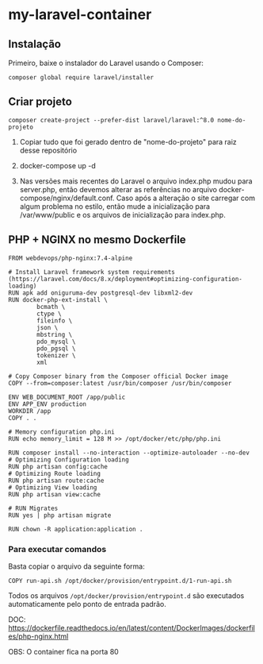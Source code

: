 # my-laravel-container

## Instalação

Primeiro, baixe o instalador do Laravel usando o Composer:

    composer global require laravel/installer

## Criar projeto

    composer create-project --prefer-dist laravel/laravel:^8.0 nome-do-projeto

1. Copiar tudo que foi gerado dentro de "nome-do-projeto" para raiz desse repositório

2. docker-compose up -d

3. Nas versões mais recentes do Laravel o arquivo index.php mudou para server.php, então devemos alterar as referências no arquivo docker-compose/nginx/default.conf. Caso após a alteração o site carregar com algum problema no estilo, então mude a inicialização para /var/www/public e os arquivos de inicialização para index.php.


## PHP + NGINX no mesmo Dockerfile
```
FROM webdevops/php-nginx:7.4-alpine

# Install Laravel framework system requirements (https://laravel.com/docs/8.x/deployment#optimizing-configuration-loading)
RUN apk add oniguruma-dev postgresql-dev libxml2-dev
RUN docker-php-ext-install \
        bcmath \
        ctype \
        fileinfo \
        json \
        mbstring \
        pdo_mysql \
        pdo_pgsql \
        tokenizer \
        xml

# Copy Composer binary from the Composer official Docker image
COPY --from=composer:latest /usr/bin/composer /usr/bin/composer

ENV WEB_DOCUMENT_ROOT /app/public
ENV APP_ENV production
WORKDIR /app
COPY . .

# Memory configuration php.ini
RUN echo memory_limit = 128 M >> /opt/docker/etc/php/php.ini

RUN composer install --no-interaction --optimize-autoloader --no-dev
# Optimizing Configuration loading
RUN php artisan config:cache
# Optimizing Route loading
RUN php artisan route:cache
# Optimizing View loading
RUN php artisan view:cache

# RUN Migrates
RUN yes | php artisan migrate

RUN chown -R application:application .
```
### Para executar comandos
Basta copiar o arquivo da seguinte forma:
```
COPY run-api.sh /opt/docker/provision/entrypoint.d/1-run-api.sh
```
Todos os arquivos `/opt/docker/provision/entrypoint.d` são executados automaticamente pelo ponto de entrada padrão.


DOC: https://dockerfile.readthedocs.io/en/latest/content/DockerImages/dockerfiles/php-nginx.html

OBS: O container fica na porta 80
